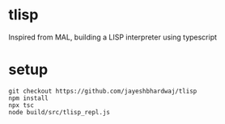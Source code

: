 # tlisp

Inspired from MAL, building a LISP interpreter using typescript

# setup
```
git checkout https://github.com/jayeshbhardwaj/tlisp
npm install
npx tsc
node build/src/tlisp_repl.js
```
